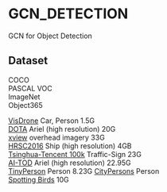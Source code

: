 # GCN_DETECTION
GCN for Object Detection

## Dataset
COCO  
PASCAL VOC  
ImageNet  
Object365




[VisDrone](https://github.com/VisDrone/VisDrone-Dataset) Car, Person 1.5G  
[DOTA](https://captain-whu.github.io/DOTA/dataset.html) Ariel (high resolution) 20G  
[xview](http://xviewdataset.org/) overhead imagery 33G  
[HRSC2016](http://www.escience.cn/people/liuzikun/DataSet.html) Ship (high resolution) 4GB  
[Tsinghua-Tencent 100k](https://cg.cs.tsinghua.edu.cn/traffic-sign/)  Traffic-Sign 23G  
[AI-TOD](http://m6z.cn/5MjlYk) Ariel (high resolution) 22.95G  
[TinyPerson](http://m6z.cn/6vqF3T) Person 8.23G 
[CityPersons](https://www.cityscapes-dataset.com/) Person  
[Spotting Birds](https://github.com/IIM-TTIJ/MVA2023SmallObjectDetection4SpottingBirds) 10G  
